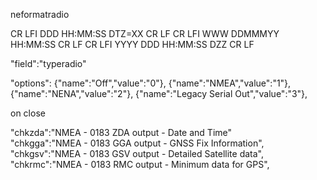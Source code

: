 

neformatradio

CR LFI DDD HH:MM:SS DTZ=XX CR LF
CR LFI WWW DDMMMYY HH:MM:SS CR LF
CR LFI YYYY DDD HH:MM:SS DZZ CR LF


"field":"typeradio"


"options": 
{"name":"Off","value":"0"},
{"name":"NMEA","value":"1"},
{"name":"NENA","value":"2"},
{"name":"Legacy Serial Out","value":"3"},

on close 

"chkzda":"NMEA - 0183 ZDA output - Date and Time"  
"chkgga":"NMEA - 0183 GGA output - GNSS Fix Information",
"chkgsv":"NMEA - 0183 GSV output - Detailed Satellite data",
"chkrmc":"NMEA - 0183 RMC output - Minimum data for GPS",

